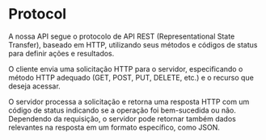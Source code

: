 # Protocol

A nossa API segue o protocolo de API REST (Representational State Transfer), baseado em HTTP, utilizando seus métodos e códigos de status para definir ações e resultados.

O cliente envia uma solicitação HTTP para o servidor, especificando o método HTTP adequado (GET, POST, PUT, DELETE, etc.) e o recurso que deseja acessar.

O servidor processa a solicitação e retorna uma resposta HTTP com um código de status indicando se a operação foi bem-sucedida ou não. Dependendo da requisição, o servidor pode retornar também dados relevantes na resposta em um formato específico, como JSON.

